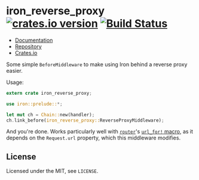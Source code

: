 # iron_reverse_proxy [![crates.io version](https://img.shields.io/crates/v/iron_reverse_proxy.svg)](https://crates.io/crates/iron_reverse_proxy) [![Build Status](https://travis-ci.org/kivikakk/iron_reverse_proxy.svg?branch=master)](https://travis-ci.org/kivikakk/iron_reverse_proxy)

- [Documentation](https://docs.rs/iron_reverse_proxy)
- [Repository](https://github.com/kivikakk/iron_reverse_proxy)
- [Crates.io](https://crates.io/crates/iron_reverse_proxy)

Some simple `BeforeMiddleware` to make using Iron behind a reverse proxy easier.

Usage:

```rust
extern crate iron_reverse_proxy;

use iron::prelude::*;

let mut ch = Chain::new(handler);
ch.link_before(iron_reverse_proxy::ReverseProxyMiddleware);
```

And you're done. Works particularly well with [`router`](https://crates.io/crates/router)'s [`url_for!` macro](https://docs.rs/router/0.6.0/router/macro.url_for.html), as it depends on the `Request.url` property, which this middleware modifies.

## License

Licensed under the MIT, see `LICENSE`.
